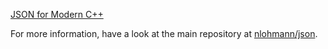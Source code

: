 [JSON for Modern C++](https://github.com/nlohmann/json/releases)

For more information, have a look at the main repository at [nlohmann/json](https://github.com/nlohmann/json).
